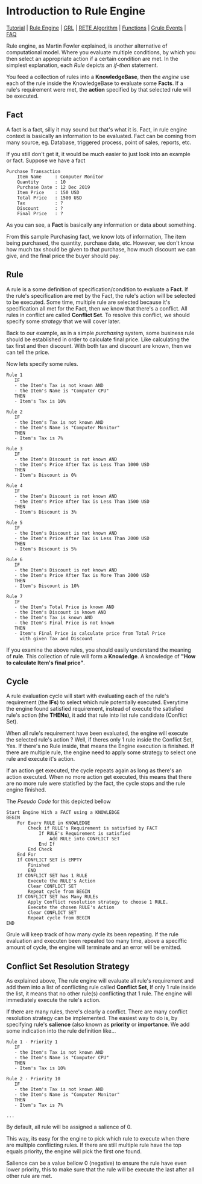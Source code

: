 # Introduction to Rule Engine

[Tutorial](Tutorial_en.md) | [Rule Engine](RuleEngine_en.md) | [GRL](GRL_en.md) | [RETE Algorithm](RETE_en.md) | [Functions](Function_en.md) | [Grule Events](GruleEvent_en.md) | [FAQ](FAQ_en.md)

Rule engine, as Martin Fowler explained, is another alternative of computational model.
Where you evaluate multiple conditions, by which you then select an appropriate action if a certain
condition are met. In the simplest explanation, each *Rule* depicts an *if-then* statement.

You feed a collection of rules into a **KnowledgeBase**, then the *engine* use each of the 
rule inside the KnowledgeBase to evaluate some **Facts**. If a rule's requirement were met,
the **action** specified by that selected rule will be executed.

## Fact

A fact is a fact, silly it may sound but that's what it is. Fact, in rule engine context
is basically an information to be evaluated. Fact can be coming from many source, eg. 
Database, triggered process, point of sales, reports, etc.
 
If you still don't get it, it would be much easier to just look
into an example or fact. Suppose we have a fact

```text
Purchase Transaction
    Item Name     : Computer Monitor
    Quantity      : 10
    Purchase Date : 12 Dec 2019
    Item Price    : 150 USD
    Total Price   : 1500 USD
    Tax           : ?
    Discount      : ?
    Final Price   : ?
```   

As you can see, a **Fact** is basically any information or data about something.

From this sample Purchasing fact, we know lots of information, The item being purchased, the quantity,
purchase date, etc. However, we don't know how much tax should be given to that purchase,
how much discount we can give, and the final price the buyer should pay.

## Rule

A rule is a some definition of specification/condition to evaluate a **Fact**. If the
rule's specification are met by the Fact, the rule's action will be selected to be executed.
Some time, multiple rule are selected because it's specification all met for the Fact, then we know
that there's a conflict. All rules in conflict are called **Conflict Set**. To resolve this
conflict, we should specify some *strategy* that we will cover later.  

Back to our example, as in a simple *purchasing* system, some business rule should be established in order to
calculate final price. Like calculating the tax first and then discount. With both tax and discount
are known, then we can tell the price.

Now lets specify some rules.

```text
Rule 1
   IF
   - the Item's Tax is not known AND
   - the Item's Name is "Computer CPU"
   THEN
   - Item's Tax is 10%

Rule 2
   IF
   - the Item's Tax is not known AND
   - the Item's Name is "Computer Monitor"
   THEN
   - Item's Tax is 7%

Rule 3
   IF
   - the Item's Discount is not known AND
   - the Item's Price After Tax is Less Than 1000 USD
   THEN
   - Item's Discount is 0%

Rule 4
   IF
   - the Item's Discount is not known AND
   - the Item's Price After Tax is Less Than 1500 USD
   THEN
   - Item's Discount is 3%

Rule 5
   IF
   - the Item's Discount is not known AND
   - the Item's Price After Tax is Less Than 2000 USD
   THEN
   - Item's Discount is 5%

Rule 6
   IF
   - the Item's Discount is not known AND
   - the Item's Price After Tax is More Than 2000 USD
   THEN
   - Item's Discount is 10%

Rule 7
   IF
   - the Item's Total Price is known AND
   - the Item's Discount is known AND
   - the Item's Tax is known AND
   - the Item's Final Price is not known
   THEN
   - Item's Final Price is calculate price from Total Price 
     with given Tax and Discount 
```

If you examine the above rules, you should easily understand the meaning
of **rule**. This collection of rule will form a **Knowledge**. A knowledge of
**"How to calculate Item's final price"**.

## Cycle

A rule evaluation cycle will start with evaluating each of the rule's requirement (the **IFs**)
to select which rule potentially executed. Everytime the engine found satisfied 
requirement, instead of execute the satisfied rule's action (the **THENs**), it add 
that rule into list rule candidate (Conflict Set). 

When all rule's requirement have been evaluated, 
the engine will execute the selected rule's action ? Well, if theres only 1 rule
inside the Conflict Set, Yes. If there's no Rule inside, that means the Engine execution
is finished. If there are multiple rule, the engine need to apply some strategy 
to select one rule and execute it's action.

If an action get executed, the cycle repeats again as long as there's an action executed.
When no more action get executed, this means that there are no more rule were statisfied
by the fact, the cycle stops and the rule engine finished.

The *Pseudo Code* for this depicted bellow

```text
Start Engine With a FACT using a KNOWLEDGE
BEGIN
    For Every RULE in KNOWLEDGE
        Check if RULE's Requirement is satisfied by FACT
            If RULE's Requirement is satisfied
                Add RULE into CONFLICT SET
            End If
        End Check
    End For
    If CONFLICT SET is EMPTY 
        Finished
        END
    If CONFLICT SET has 1 RULE
        Execute the RULE's Action
        Clear CONFLICT SET
        Repeat cycle from BEGIN
    If CONFLICT SET has Many RULEs
        Apply Conflict resolution strategy to choose 1 RULE.
        Execute the chosen RULE's Action
        Clear CONFLICT SET
        Repeat cycle from BEGIN
END
``` 

Grule will keep track of how many cycle its been repeating. If the rule evaluation and executen
been repeated too many time, above a speciffic amount of cycle, the engine will terminate
and an error will be emitted.

## Conflict Set Resolution Strategy

As explained above, The rule engine will evaluate all rule's requirement and add 
them into a list of conflicting rule called **Conflict Set**, If only 1 rule
inside the list, it means that no other rule(s) conflicting that 1 rule. The engine
will immediately execute the rule's action.

If there are many rules, there's clearly a conflict. There are many conflict resolution strategy
can be implemented. The easiest way to do is, by specifying rule's **salience** (also known as
**priority** or **importance**. We add some indication into the rule definition like...

```text
Rule 1 - Priority 1
   IF
   - the Item's Tax is not known AND
   - the Item's Name is "Computer CPU"
   THEN
   - Item's Tax is 10%

Rule 2 - Priority 10
   IF
   - the Item's Tax is not known AND
   - the Item's Name is "Computer Monitor"
   THEN
   - Item's Tax is 7%

...
```

By default, all rule will be assigned a salience of 0.

This way, its easy for the engine to pick which rule to execute when there are multiple
conflicting rules. If there are still multiple rule have the top equals priority, the engine
will pick the first one found.

Salience can be a value bellow 0 (negative) to ensure the rule have even lower priority, this
to make sure that the rule will be execute the last after all other rule are met.